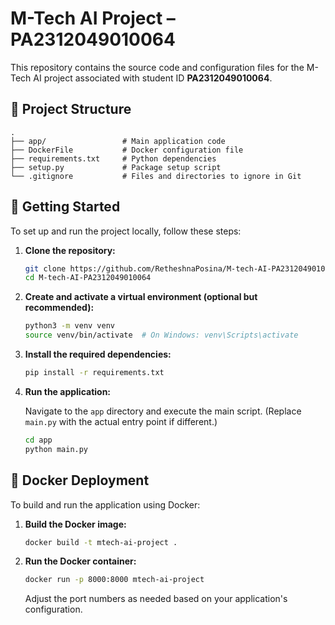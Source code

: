 # M-Tech AI Project – PA2312049010064

This repository contains the source code and configuration files for the M-Tech AI project associated with student ID **PA2312049010064**.

## 📁 Project Structure

```
.
├── app/                 # Main application code
├── DockerFile           # Docker configuration file
├── requirements.txt     # Python dependencies
├── setup.py             # Package setup script
└── .gitignore           # Files and directories to ignore in Git
```

## 🚀 Getting Started

To set up and run the project locally, follow these steps:

1. **Clone the repository:**

   ```bash
   git clone https://github.com/RetheshnaPosina/M-tech-AI-PA2312049010064.git
   cd M-tech-AI-PA2312049010064
   ```

2. **Create and activate a virtual environment (optional but recommended):**

   ```bash
   python3 -m venv venv
   source venv/bin/activate  # On Windows: venv\Scripts\activate
   ```

3. **Install the required dependencies:**

   ```bash
   pip install -r requirements.txt
   ```

4. **Run the application:**

   Navigate to the `app` directory and execute the main script. (Replace `main.py` with the actual entry point if different.)

   ```bash
   cd app
   python main.py
   ```

## 🐳 Docker Deployment

To build and run the application using Docker:

1. **Build the Docker image:**

   ```bash
   docker build -t mtech-ai-project .
   ```

2. **Run the Docker container:**

   ```bash
   docker run -p 8000:8000 mtech-ai-project
   ```

   Adjust the port numbers as needed based on your application's configuration.


